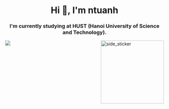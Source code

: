 <h1 align="center">Hi 👋, I'm ntuanh</h1>
<h3 align="center">I'm currently studying at HUST (Hanoi University of Science and Technology).</h3>  
<img align="right" width=200px height=200px alt="side_sticker" src="https://media.giphy.com/media/TEnXkcsHrP4YedChhA/giphy.gif" />


<!---
ntuanh/ntuanh is a ✨ special ✨ repository because its `README.md` (this file) appears on your GitHub profile.
You can click the Preview link to take a look at your changes.
--->

<a href="https://github.com/ntuanh/github-readme-stats"><img align="center" src="https://github-readme-stats.vercel.app/api?username=ntuanh&show_icons=true&theme=tokyonight" /></a> 

